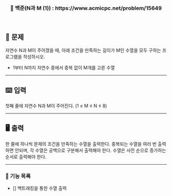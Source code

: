 <h3 align="center"> 
    📢 백준(N과 M (1)) : https://www.acmicpc.net/problem/15649
</h3>

<br>

## 🚀 문제
자연수 N과 M이 주어졌을 때, 아래 조건을 만족하는 길이가 M인 수열을 모두 구하는 프로그램을 작성하시오.
 - 1부터 N까지 자연수 중에서 중복 없이 M개를 고른 수열

---

## ⌨️ 입력
첫째 줄에 자연수 N과 M이 주어진다. (1 ≤ M ≤ N ≤ 8)

---

## 🖥️ 출력
한 줄에 하나씩 문제의 조건을 만족하는 수열을 출력한다. 중복되는 수열을 여러 번 출력하면 안되며, 각 수열은 공백으로 구분해서 출력해야 한다.
수열은 사전 순으로 증가하는 순서로 출력해야 한다.

---

### 📜 기능 목록
- [] 백트래킹을 통한 수열 출력
